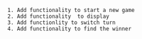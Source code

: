     
    1. Add functionality to start a new game
    2. Add functionality  to display 
    3. Add functionlity to switch turn
    4. Add functionality to find the winner
    